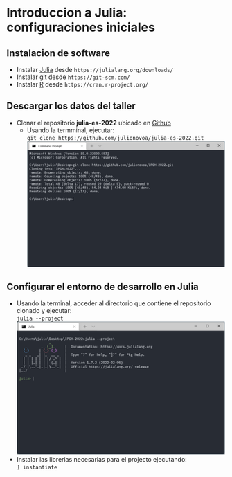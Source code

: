 # Introduccion a Julia: configuraciones iniciales

## Instalacion de software
* Instalar [Julia](https://julialang.org/downloads/) desde `https://julialang.org/downloads/`
* Instalar [git](https://git-scm.com/) desde `https://git-scm.com/`
* Instalar [R](https://cran.r-project.org/) desde `https://cran.r-project.org/`


## Descargar los datos del taller
* Clonar el repositorio **julia-es-2022** ubicado en [Github](https://github.com/julionovoa/julia-es-2022.git)
    * Usando la termminal, ejecutar:<br/>`git clone https://github.com/julionovoa/julia-es-2022.git`
![](/etc/00.png)

## Configurar el entorno de desarrollo en Julia
* Usando la terminal, acceder al directorio que contiene el repositorio clonado y ejecutar:<br/>`julia --project`
![](/etc/01.png)
* Instalar las librerias necesarias para el projecto ejecutando:<br/>`] instantiate`
